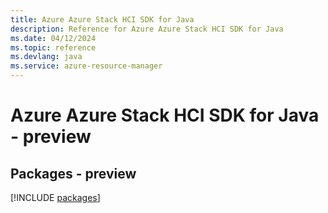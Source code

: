 ```yaml
---
title: Azure Azure Stack HCI SDK for Java
description: Reference for Azure Azure Stack HCI SDK for Java
ms.date: 04/12/2024
ms.topic: reference
ms.devlang: java
ms.service: azure-resource-manager
---
```

# Azure Azure Stack HCI SDK for Java - preview
## Packages - preview
[!INCLUDE [packages](azure-stack-hci-index.md)]